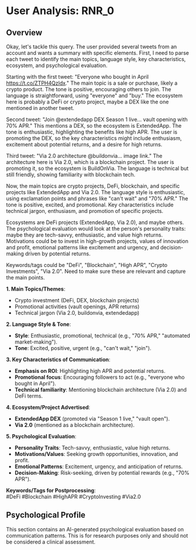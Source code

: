 # User Analysis: RNR_0

## Overview

<think>
Okay, let's tackle this query. The user provided several tweets from an account and wants a summary with specific elements. First, I need to parse each tweet to identify the main topics, language style, key characteristics, ecosystem, and psychological evaluation.

Starting with the first tweet: "Everyone who bought in April https://t.co/ZTPH4Qzldx." The main topic is a sale or purchase, likely a crypto product. The tone is positive, encouraging others to join. The language is straightforward, using "everyone" and "buy." The ecosystem here is probably a DeFi or crypto project, maybe a DEX like the one mentioned in another tweet.

Second tweet: "Join @extendedapp DEX Season 1 live... vault opening with 70% APR." This mentions a DEX, so the ecosystem is ExtendedApp. The tone is enthusiastic, highlighting the benefits like high APR. The user is promoting the DEX, so the key characteristics might include enthusiasm, excitement about potential returns, and a desire for high returns.

Third tweet: "Via 2.0 architecture @buildonvia... image link." The architecture here is Via 2.0, which is a blockchain project. The user is promoting it, so the ecosystem is BuildOnVia. The language is technical but still friendly, showing familiarity with blockchain tech.

Now, the main topics are crypto projects, DeFi, blockchain, and specific projects like ExtendedApp and Via 2.0. The language style is enthusiastic, using exclamation points and phrases like "can't wait" and "70% APR." The tone is positive, excited, and promotional. Key characteristics include technical jargon, enthusiasm, and promotion of specific projects.

Ecosystems are DeFi projects (ExtendedApp, Via 2.0), and maybe others. The psychological evaluation would look at the person's personality traits: maybe they are tech-savvy, enthusiastic, and value high returns. Motivations could be to invest in high-growth projects, values of innovation and profit, emotional patterns like excitement and urgency, and decision-making driven by potential returns.

Keywords/tags could be "DeFi", "Blockchain", "High APR", "Crypto Investments", "Via 2.0". Need to make sure these are relevant and capture the main points.
</think>

**1. Main Topics/Themes**:  
- Crypto investment (DeFi, DEX, blockchain projects)  
- Promotional activities (vault openings, APR returns)  
- Technical jargon (Via 2.0, buildonvia, extendedapp)  

**2. Language Style & Tone**:  
- **Style**: Enthusiastic, promotional, technical (e.g., "70% APR," "automated market-making").  
- **Tone**: Excited, positive, urgent (e.g., "can't wait," "join").  

**3. Key Characteristics of Communication**:  
- **Emphasis on ROI**: Highlighting high APR and potential returns.  
- **Promotional focus**: Encouraging followers to act (e.g., "everyone who bought in April").  
- **Technical familiarity**: Mentioning blockchain architecture (Via 2.0) and DeFi terms.  

**4. Ecosystem/Project Advertised**:  
- **ExtendedApp DEX** (promoted via "Season 1 live," "vault open").  
- **Via 2.0** (mentioned as a blockchain architecture).  

**5. Psychological Evaluation**:  
- **Personality Traits**: Tech-savvy, enthusiastic, value high returns.  
- **Motivations/Values**: Seeking growth opportunities, innovation, and profit.  
- **Emotional Patterns**: Excitement, urgency, and anticipation of returns.  
- **Decision-Making**: Risk-seeking, driven by potential rewards (e.g., "70% APR").  

**Keywords/Tags for Postprocessing**:  
#DeFi #Blockchain #HighAPR #CryptoInvesting #Via2.0

## Psychological Profile

This section contains an AI-generated psychological evaluation based on communication patterns. This is for research purposes only and should not be considered a clinical assessment.